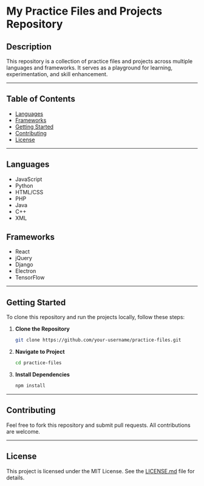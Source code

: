 # My Practice Files and Projects Repository

## Description

This repository is a collection of practice files and projects across multiple languages and frameworks. It serves as a playground for learning, experimentation, and skill enhancement.

---

## Table of Contents

- [Languages](#languages)
- [Frameworks](#frameworks)
- [Getting Started](#getting-started)
- [Contributing](#contributing)
- [License](#license)

---

## Languages

- JavaScript
- Python
- HTML/CSS
- PHP
- Java
- C++
- XML

## Frameworks

- React
- jQuery
- Django
- Electron
- TensorFlow

---

## Getting Started

To clone this repository and run the projects locally, follow these steps:

1. **Clone the Repository**
    ```bash
    git clone https://github.com/your-username/practice-files.git
    ```

2. **Navigate to Project**
    ```bash
    cd practice-files
    ```

3. **Install Dependencies**
    ```bash
    npm install
    ```

---

## Contributing

Feel free to fork this repository and submit pull requests. All contributions are welcome.

---

## License

This project is licensed under the MIT License. See the [LICENSE.md](LICENSE.md) file for details.

